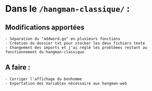 # Dans le ```/hangman-classique/``` :
## Modifications apportées
```
- Séparation du "addword.go" en plusieurs fonctions
- Création du dossier txt pour stocker les deux fichiers texte
- Changement des imports et j'ai réglé les problèmes restant au fonctionnement du hangman-classique 
```
## A faire :
```
- Corriger l'affichage du bonhomme
- Exportation des Variables nécessaire aux hangman-web